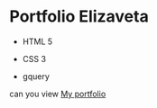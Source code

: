 # Portfolio Elizaveta
- HTML 5
* CSS 3
+ gquery

can you view [My portfolio](https://github.com/Liz2006/portfolio/edit/main/README.md)

